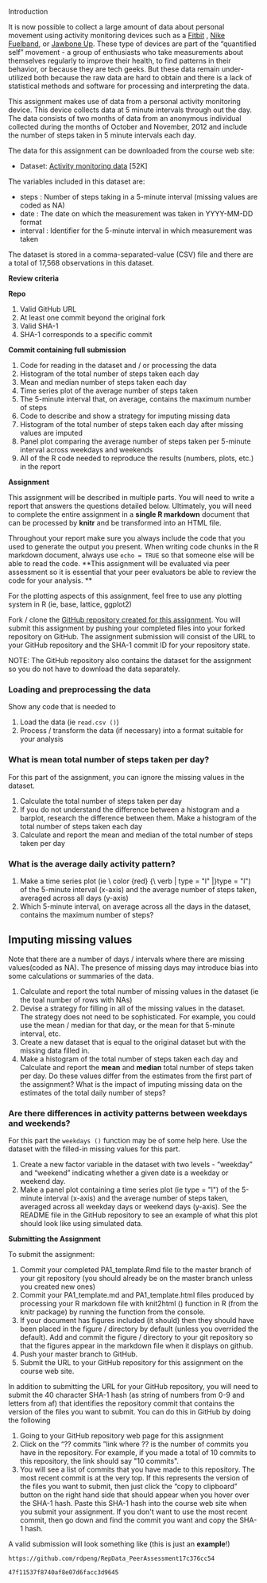 Introduction

It is now possible to collect a large amount of data about personal movement using activity monitoring devices such as a [Fitbit](http://www.fitbit.com/) , [Nike Fuelband](http://www.nike.com/us/en_us/c/nikeplus-fuelband), or [Jawbone Up](https://jawbone.com/up). These type of devices are part of the “quantified self” movement - a group of enthusiasts who take measurements about themselves regularly to improve their health, to find patterns in their behavior, or because they are tech geeks. But these data remain under-utilized both because the raw data are hard to obtain and there is a lack of statistical methods and software for processing and interpreting the data.

This assignment makes use of data from a personal activity monitoring device. This device collects data at 5 minute intervals through out the day. The data consists of two months of data from an anonymous individual collected during the months of October and November, 2012 and include the number of steps taken in 5 minute intervals each day.

The data for this assignment can be downloaded from the course web site:

- Dataset: [Activity monitoring data](https://d396qusza40orc.cloudfront.net/repdata%2Fdata%2Factivity.zip) [52K]

The variables included in this dataset are:

- steps : Number of steps taking in a 5-minute interval (missing values are coded as NA)
- date : The date on which the measurement was taken in YYYY-MM-DD format
- interval : Identifier for the 5-minute interval in which measurement was taken

The dataset is stored in a comma-separated-value (CSV) file and there are a total of 17,568 observations in this dataset.

**Review criteria**

**Repo**

1. Valid GitHub URL
2. At least one commit beyond the original fork
3. Valid SHA-1
4. SHA-1 corresponds to a specific commit

**Commit containing full submission**

1. Code for reading in the dataset and / or processing the data
2. Histogram of the total number of steps taken each day
3. Mean and median number of steps taken each day
4. Time series plot of the average number of steps taken
5. The 5-minute interval that, on average, contains the maximum number of steps
6. Code to describe and show a strategy for imputing missing data
7. Histogram of the total number of steps taken each day after missing values ​​are imputed
8. Panel plot comparing the average number of steps taken per 5-minute interval across weekdays and weekends
9. All of the R code needed to reproduce the results (numbers, plots, etc.) in the report

**Assignment**

This assignment will be described in multiple parts. You will need to write a report that answers the questions detailed below. Ultimately, you will need to complete the entire assignment in a  **single R markdown**  document that can be processed by **knitr**  and be transformed into an HTML file.

Throughout your report make sure you always include the code that you used to generate the output you present. When writing code chunks in the R markdown document, always use ``` echo = TRUE ``` so that someone else will be able to read the code. **This assignment will be evaluated via peer assessment so it is essential that your peer evaluators be able to review the code for your analysis. **

For the plotting aspects of this assignment, feel free to use any plotting system in R (ie, base, lattice, ggplot2)

Fork / clone the  [GitHub repository created for this assignment](http://github.com/rdpeng/RepData_PeerAssessment1). You will submit this assignment by pushing your completed files into your forked repository on GitHub. The assignment submission will consist of the URL to your GitHub repository and the SHA-1 commit ID for your repository state.

NOTE: The GitHub repository also contains the dataset for the assignment so you do not have to download the data separately.

### Loading and preprocessing the data

Show any code that is needed to

1. Load the data (ie ``` read.csv () ```)
2. Process / transform the data (if necessary) into a format suitable for your analysis

### What is mean total number of steps taken per day?

For this part of the assignment, you can ignore the missing values ​​in the dataset.

1. Calculate the total number of steps taken per day
2. If you do not understand the difference between a histogram and a barplot, research the difference between them. Make a histogram of the total number of steps taken each day
3. Calculate and report the mean and median of the total number of steps taken per day

### What is the average daily activity pattern?

1. Make a time series plot (ie \ color {red} {\ verb | type = "l" |}type = "l") of the 5-minute interval (x-axis) and the average number of steps taken, averaged across all days (y-axis)
2. Which 5-minute interval, on average across all the days in the dataset, contains the maximum number of steps?

## Imputing missing values

Note that there are a number of days / intervals where there are missing values(coded as NA). The presence of missing days may introduce bias into some calculations or summaries of the data.

1. Calculate and report the total number of missing values in the dataset (ie the toal number of rows with NAs)
2. Devise a strategy for filling in all of the missing values in the dataset. The strategy does not need to be sophisticated. For example, you could use the mean / median for that day, or the mean for that 5-minute interval, etc.
3. Create a new dataset that is equal to the original dataset but with the missing data filled in.
4. Make a histogram of the total number of steps taken each day and Calculate and report the  **mean**  and  **median**  total number of steps taken per day. Do these values differ from the estimates from the first part of the assignment? What is the impact of imputing missing data on the estimates of the total daily number of steps?

### Are there differences in activity patterns between weekdays and weekends?
For this part the ``` weekdays () ``` function may be of some help here. Use the dataset with the filled-in missing values for this part.

1. Create a new factor variable in the dataset with two levels - “weekday” and “weekend” indicating whether a given date is a weekday or weekend day.
2. Make a panel plot containing a time series plot (ie type = "l") of the 5-minute interval (x-axis) and the average number of steps taken, averaged across all weekday days or weekend days (y-axis). See the README file in the GitHub repository to see an example of what this plot should look like using simulated data.

**Submitting the Assignment**

To submit the assignment:

1. Commit your completed PA1_template.Rmd file to the master branch of your git repository (you should already be on the master branch unless you created new ones)
2. Commit your PA1_template.md and PA1_template.html files produced by processing your R markdown file with knit2html () function in R (from the knitr package) by running the function from the console.
3. If your document has figures included (it should) then they should have been placed in the figure / directory by default (unless you overrided the default). Add and commit the figure / directory to your git repository so that the figures appear in the markdown file when it displays on github.
4. Push your master branch to GitHub.
5. Submit the URL to your GitHub repository for this assignment on the course web site.

In addition to submitting the URL for your GitHub repository, you will need to submit the 40 character SHA-1 hash (as string of numbers from 0-9 and letters from af) that identifies the repository commit that contains the version of the files you want to submit. You can do this in GitHub by doing the following

1. Going to your GitHub repository web page for this assignment
2. Click on the “?? commits ”link where ?? is the number of commits you have in the repository. For example, if you made a total of 10 commits to this repository, the link should say "10 commits".
3. You will see a list of commits that you have made to this repository. The most recent commit is at the very top. If this represents the version of the files you want to submit, then just click the “copy to clipboard” button on the right hand side that should appear when you hover over the SHA-1 hash. Paste this SHA-1 hash into the course web site when you submit your assignment. If you don't want to use the most recent commit, then go down and find the commit you want and copy the SHA-1 hash.

A valid submission will look something like (this is just an **example**!)

```
https://github.com/rdpeng/RepData_PeerAssessment17c376cc54

47f11537f8740af8e07d6facc3d9645
```
